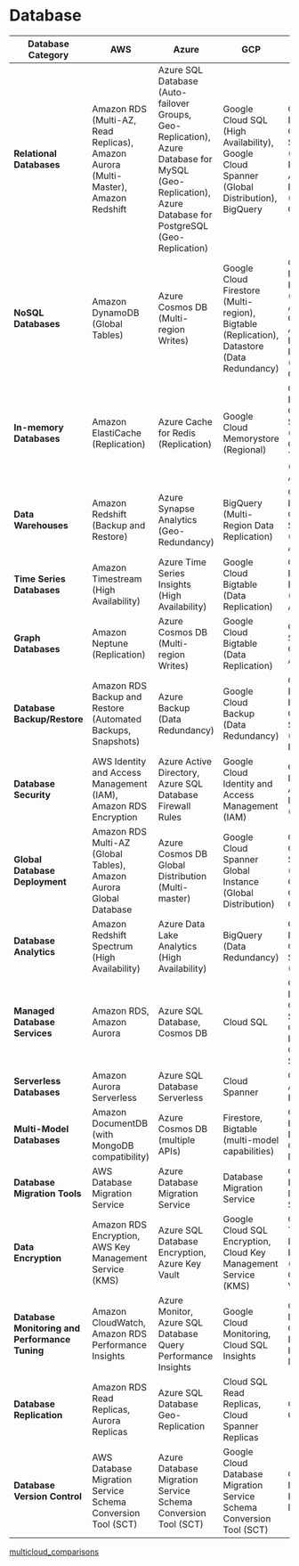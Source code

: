 # Database

| Database Category        | AWS                                     | Azure                                   | GCP                                      | OCI                                   |
|--------------------------|-----------------------------------------|-----------------------------------------|------------------------------------------|---------------------------------------|
| **Relational Databases**  | Amazon RDS (Multi-AZ, Read Replicas), Amazon Aurora (Multi-Master), Amazon Redshift | Azure SQL Database (Auto-failover Groups, Geo-Replication), Azure Database for MySQL (Geo-Replication), Azure Database for PostgreSQL (Geo-Replication) | Google Cloud SQL (High Availability), Google Cloud Spanner (Global Distribution), BigQuery | Oracle Database Cloud Service (Data Guard, RAC), Oracle Autonomous Database (Regional, Global) |
| **NoSQL Databases**      | Amazon DynamoDB (Global Tables)       | Azure Cosmos DB (Multi-region Writes) | Google Cloud Firestore (Multi-region), Bigtable (Replication), Datastore (Data Redundancy) | Oracle NoSQL Database (High Availability), Oracle Autonomous NoSQL Database (Regional, Global) |
| **In-memory Databases**  | Amazon ElastiCache (Replication)        | Azure Cache for Redis (Replication)  | Google Cloud Memorystore (Regional)      | Oracle Exadata Cloud Service (RAC), Oracle TimesTen (High Availability) |
| **Data Warehouses**      | Amazon Redshift (Backup and Restore)   | Azure Synapse Analytics (Geo-Redundancy) | BigQuery (Multi-Region Data Replication)   | Oracle Exadata Cloud Service (High Availability) |
| **Time Series Databases** | Amazon Timestream (High Availability) | Azure Time Series Insights (High Availability) | Google Cloud Bigtable (Data Replication) | Oracle NoSQL Database (High Availability) |
| **Graph Databases**      | Amazon Neptune (Replication)            | Azure Cosmos DB (Multi-region Writes) | Google Cloud Bigtable (Data Replication) | Oracle Spatial and Graph (High Availability) |
| **Database Backup/Restore** | Amazon RDS Backup and Restore (Automated Backups, Snapshots) | Azure Backup (Data Redundancy) | Google Cloud Backup (Data Redundancy) | Oracle Database Backup Cloud Service (Data Guard, RMAN) |
| **Database Security**     | AWS Identity and Access Management (IAM), Amazon RDS Encryption | Azure Active Directory, Azure SQL Database Firewall Rules | Google Cloud Identity and Access Management (IAM) | Oracle Cloud Identity and Access Management (IAM) |
| **Global Database Deployment** | Amazon RDS Multi-AZ (Global Tables), Amazon Aurora Global Database | Azure Cosmos DB Global Distribution (Multi-master)  | Google Cloud Spanner Global Instance (Global Distribution) | Oracle Global Data Services (GDS), Oracle Data Guard, Oracle RAC |
| **Database Analytics**    | Amazon Redshift Spectrum (High Availability) | Azure Data Lake Analytics (High Availability) | BigQuery (Data Redundancy) | Oracle Database Cloud Service (Analytics) |
| **Managed Database Services**| Amazon RDS, Amazon Aurora            | Azure SQL Database, Cosmos DB      | Cloud SQL                            | Oracle Database Cloud Service, Oracle Exadata Cloud Service |
| **Serverless Databases**    | Amazon Aurora Serverless             | Azure SQL Database Serverless      | Cloud Spanner                        | Oracle Autonomous Database      |
| **Multi-Model Databases**    | Amazon DocumentDB (with MongoDB compatibility) | Azure Cosmos DB (multiple APIs) | Firestore, Bigtable (multi-model capabilities) | Oracle NoSQL Database Cloud - Multi-Model |
| **Database Migration Tools** | AWS Database Migration Service        | Azure Database Migration Service   | Database Migration Service           | Oracle Cloud Database Migration Service |
| **Data Encryption**         | Amazon RDS Encryption, AWS Key Management Service (KMS) | Azure SQL Database Encryption, Azure Key Vault | Google Cloud SQL Encryption, Cloud Key Management Service (KMS) | Oracle Transparent Data Encryption (TDE), Oracle Key Vault |
| **Database Monitoring and Performance Tuning** | Amazon CloudWatch, Amazon RDS Performance Insights | Azure Monitor, Azure SQL Database Query Performance Insights | Google Cloud Monitoring, Cloud SQL Insights | Oracle Cloud Monitoring, Oracle Database Performance Monitoring |
| **Database Replication**    | Amazon RDS Read Replicas, Aurora Replicas | Azure SQL Database Geo-Replication | Cloud SQL Read Replicas, Cloud Spanner Replicas | Oracle Data Guard               |
| **Database Version Control** | AWS Database Migration Service Schema Conversion Tool (SCT) | Azure Database Migration Service Schema Conversion Tool (SCT) | Google Cloud Database Migration Service Schema Conversion Tool (SCT) | Oracle SQL Developer Data Modeler |

[multicloud_comparisons](https://github.com/asiandevs/multicloud_comparisons/blob/main/README.md)
